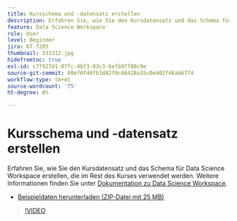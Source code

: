 ```yaml
---
title: Kursschema und -datensatz erstellen
description: Erfahren Sie, wie Sie den Kursdatensatz und das Schema für Data Science Workspace erstellen, die im Rest des Kurses verwendet werden.
feature: Data Science Workspace
role: User
level: Beginner
jira: KT-7285
thumbnail: 333312.jpg
hidefromtoc: true
exl-id: c7f927d1-87fc-4bf3-83c3-6efb97f88c9e
source-git-commit: 00ef0f40fb3d82f0c06428a35c0e402f46ab6774
workflow-type: tm+mt
source-wordcount: '75'
ht-degree: 8%

---
```


# Kursschema und -datensatz erstellen

Erfahren Sie, wie Sie den Kursdatensatz und das Schema für Data Science Workspace erstellen, die im Rest des Kurses verwendet werden. Weitere Informationen finden Sie unter [Dokumentation zu Data Science Workspace](https://experienceleague.adobe.com/docs/experience-platform/data-science-workspace/home.html?lang=de).

* [Beispieldaten herunterladen (ZIP-Datei mit 25 MB)](../assets/DSW-course-sample-assets.zip)

>[!VIDEO](https://video.tv.adobe.com/v/333312?learn=on)
